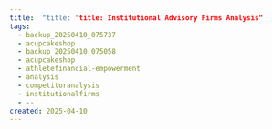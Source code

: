 ```yaml
---
title:  "title: "title: Institutional Advisory Firms Analysis"
tags:
  - backup_20250410_075737
  - acupcakeshop
  - backup_20250410_075058
  - acupcakeshop
  - athletefinancial-empowerment
  - analysis
  - competitoranalysis
  - institutionalfirms
  - --
created: 2025-04-10
---
```



